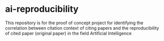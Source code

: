 # ai-reproducibility
This repository is for the proof of concept project for identifying the correlation between citation context of citing papers and the reproducibility of cited paper (original paper) in the field Artificial Intelligence
